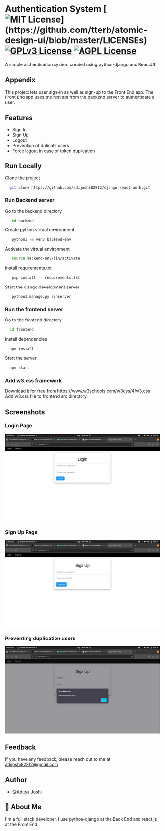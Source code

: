 
# Authentication System [![MIT License](https://img.shields.io/apm/l/atomic-design-ui.svg?)](https://github.com/tterb/atomic-design-ui/blob/master/LICENSEs) [![GPLv3 License](https://img.shields.io/badge/License-GPL%20v3-yellow.svg)](https://opensource.org/licenses/) [![AGPL License](https://img.shields.io/badge/license-AGPL-blue.svg)](http://www.gnu.org/licenses/agpl-3.0)

A simple authentication system created using python-django and ReactJS.
## Appendix

This project lets user sign-in as well as sign-up to the Front End app. The Front End app uses the rest api from the backend server to authenticate a user.
## Features

- Sign In
- Sign Up
- Logout
- Prevention of dulicate users
- Force logout in case of token duplication

  
## Run Locally

Clone the project

```bash
  git clone https://github.com/adijoshi82812/django-react-auth.git
```

### Run Backend server

Go to the backend directory

```bash
   cd backend
```

Create python virtual environment

```bash
   python3 -m venv backend-env
```

Activate the virtual environment
```bash
   source backend-env/bin/activate
```

Install requirements.txt

```bash
   pip install -r requirements.txt
```

Start the django development server

```bash
   python3 manage.py runserver
```

### Run the frontend server

Go to the frontend directory

```bash
  cd frontend
```

Install dependencies

```bash
  npm install
```

Start the server

```bash
  npm start
```

### Add w3.css framework

Download it for free from https://www.w3schools.com/w3css/4/w3.css \
Add w3.css file to frontend src directory.

  
## Screenshots

### Login Page
![Login Page](https://raw.githubusercontent.com/adijoshi82812/django-react-auth/main/screenshots/1.png)
### Sign Up Page
![SignUp Page](https://raw.githubusercontent.com/adijoshi82812/django-react-auth/main/screenshots/2.png)
### Preventing duplication users
![Prevent duplicate User](https://raw.githubusercontent.com/adijoshi82812/django-react-auth/main/screenshots/3.png)
## Feedback

If you have any feedback, please reach out to me at adijoshi82812@gmail.com

  
## Author

- [@Aditya Joshi](https://www.github.com/adijoshi82812)

## 🚀 About Me
I'm a full stack developer. I use python-django at the Back End and react.js at the Front End.

  
